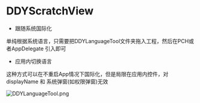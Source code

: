 # DDYScratchView

* 跟随系统国际化

单纯根据系统语言，只需要把DDYLanguageTool文件夹拖入工程，然后在PCH或者AppDelegate 引入即可

* 应用内切换语言

这种方式可以在不重启App情况下国际化，但是局限在应用内控件，对displayName 和 系统弹窗(如权限弹窗)无效


![DDYLanguageTool.png](https://github.com/starainDou/DDYDemoImage/blob/master/DDYLanguageTool.png)
  
